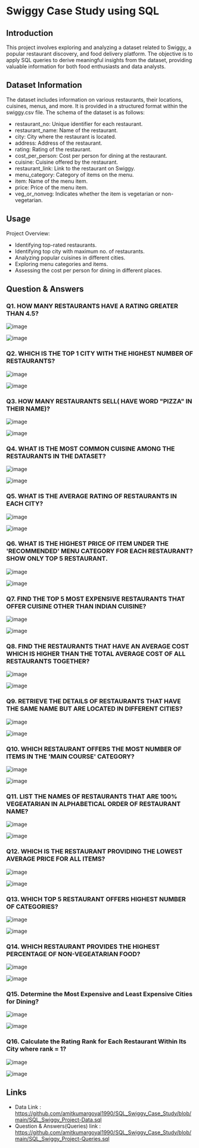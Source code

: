 # Swiggy Case Study using SQL

## Introduction

This project involves exploring and analyzing a dataset related to Swiggy, a popular restaurant discovery, and food delivery platform. The objective is to apply SQL queries to derive meaningful insights from the dataset, providing valuable information for both food enthusiasts and data analysts.


## Dataset Information

The dataset includes information on various restaurants, their locations, cuisines, menus, and more. It is provided in a structured format within the swiggy.csv file. The schema of the dataset is as follows:

- restaurant_no: Unique identifier for each restaurant.
- restaurant_name: Name of the restaurant.
- city: City where the restaurant is located.
- address: Address of the restaurant.
- rating: Rating of the restaurant.
- cost_per_person: Cost per person for dining at the restaurant.
- cuisine: Cuisine offered by the restaurant.
- restaurant_link: Link to the restaurant on Swiggy.
- menu_category: Category of items on the menu.
- item: Name of the menu item.
- price: Price of the menu item.
- veg_or_nonveg: Indicates whether the item is vegetarian or non-vegetarian.

## Usage
Project Overview:

- Identifying top-rated restaurants.
- Identifying top city with maximum no. of restaurants.
- Analyzing popular cuisines in different cities.
- Exploring menu categories and items.
- Assessing the cost per person for dining in different places.

## Question & Answers
### Q1. HOW MANY RESTAURANTS HAVE A RATING GREATER THAN 4.5?

![image](https://github.com/amitkumargoyal1990/SQL_Swiggy_Case_Study/assets/90434295/15684b48-bcc7-4238-b716-4f3f4f65d8e3)

![image](https://github.com/amitkumargoyal1990/SQL_Swiggy_Case_Study/assets/90434295/37667687-e490-4c6d-bada-9ed32a7d5914)

### Q2. WHICH IS THE TOP 1 CITY WITH THE HIGHEST NUMBER OF RESTAURANTS?

![image](https://github.com/amitkumargoyal1990/SQL_Swiggy_Case_Study/assets/90434295/28f66bf6-1908-4943-badd-043ed792a6e1)

![image](https://github.com/amitkumargoyal1990/SQL_Swiggy_Case_Study/assets/90434295/93924359-fff9-4b28-84ef-4117ef178540)

### Q3. HOW MANY RESTAURANTS SELL( HAVE WORD "PIZZA" IN THEIR NAME)?

![image](https://github.com/amitkumargoyal1990/SQL_Swiggy_Case_Study/assets/90434295/657228c3-b6a7-4480-84d8-6f101ca13c0b)

![image](https://github.com/amitkumargoyal1990/SQL_Swiggy_Case_Study/assets/90434295/9b489e11-be70-424a-bb50-ff9b46a6f180)

### Q4. WHAT IS THE MOST COMMON CUISINE AMONG THE RESTAURANTS IN THE DATASET?

![image](https://github.com/amitkumargoyal1990/SQL_Swiggy_Case_Study/assets/90434295/fdcd90e0-a401-40a7-86a3-66b6f69c1c1e)

![image](https://github.com/amitkumargoyal1990/SQL_Swiggy_Case_Study/assets/90434295/053f3f1e-4926-4119-a16a-d61bf77640e4)

### Q5. WHAT IS THE AVERAGE RATING OF RESTAURANTS IN EACH CITY?

![image](https://github.com/amitkumargoyal1990/SQL_Swiggy_Case_Study/assets/90434295/0c9b517d-6633-4825-b212-58742d127132)

![image](https://github.com/amitkumargoyal1990/SQL_Swiggy_Case_Study/assets/90434295/5959c792-c1bd-4a2a-a80d-cb7dbd05ab28)

### Q6. WHAT IS THE HIGHEST PRICE OF ITEM UNDER THE 'RECOMMENDED' MENU CATEGORY FOR EACH RESTAURANT? SHOW ONLY TOP 5 RESTAURANT.

![image](https://github.com/amitkumargoyal1990/SQL_Swiggy_Case_Study/assets/90434295/0a3c2df0-aa3c-4768-96aa-d86d2aaed7dc)

![image](https://github.com/amitkumargoyal1990/SQL_Swiggy_Case_Study/assets/90434295/bccf51c3-3c56-4ced-904c-1bc0129ba926)

### Q7. FIND THE TOP 5 MOST EXPENSIVE RESTAURANTS THAT OFFER CUISINE OTHER THAN INDIAN CUISINE?

![image](https://github.com/amitkumargoyal1990/SQL_Swiggy_Case_Study/assets/90434295/2558107c-74d2-4907-b235-4aa6bf6879a2)

![image](https://github.com/amitkumargoyal1990/SQL_Swiggy_Case_Study/assets/90434295/f48a6b26-5ca4-4ec2-9482-0a7738bbb837)

### Q8. FIND THE RESTAURANTS THAT HAVE AN AVERAGE COST WHICH IS HIGHER THAN THE TOTAL AVERAGE COST OF ALL RESTAURANTS TOGETHER?

![image](https://github.com/amitkumargoyal1990/SQL_Swiggy_Case_Study/assets/90434295/4a891439-b7c1-4a80-8ea0-c238fe8654ca)

![image](https://github.com/amitkumargoyal1990/SQL_Swiggy_Case_Study/assets/90434295/7c6310cd-36c7-4c58-9d04-deb1dfb59595)

### Q9. RETRIEVE THE DETAILS OF RESTAURANTS THAT HAVE THE SAME NAME BUT ARE LOCATED IN DIFFERENT CITIES?

![image](https://github.com/amitkumargoyal1990/SQL_Swiggy_Case_Study/assets/90434295/61e97b20-71cf-479e-88c8-52f4b98ddf0d)

![image](https://github.com/amitkumargoyal1990/SQL_Swiggy_Case_Study/assets/90434295/6d313141-af02-481d-96d3-da7016d869d3)

### Q10. WHICH RESTAURANT OFFERS THE MOST NUMBER OF ITEMS IN THE 'MAIN COURSE' CATEGORY?

![image](https://github.com/amitkumargoyal1990/SQL_Swiggy_Case_Study/assets/90434295/8bf702c8-3c27-4b53-897b-3182e54cf1dd)

![image](https://github.com/amitkumargoyal1990/SQL_Swiggy_Case_Study/assets/90434295/98a6bd1f-6c3b-4b93-89c1-b2e4c4e135a4)

### Q11. LIST THE NAMES OF RESTAURANTS THAT ARE 100% VEGEATARIAN IN ALPHABETICAL ORDER OF RESTAURANT NAME?

![image](https://github.com/amitkumargoyal1990/SQL_Swiggy_Case_Study/assets/90434295/5d1ddc76-139a-4486-9143-23b083d34c18)

![image](https://github.com/amitkumargoyal1990/SQL_Swiggy_Case_Study/assets/90434295/fdfca596-c184-42cc-8df2-316971d51d66)

### Q12. WHICH IS THE RESTAURANT PROVIDING THE LOWEST AVERAGE PRICE FOR ALL ITEMS?

![image](https://github.com/amitkumargoyal1990/SQL_Swiggy_Case_Study/assets/90434295/38ddf340-1f31-4822-9a50-def859ebca5c)

![image](https://github.com/amitkumargoyal1990/SQL_Swiggy_Case_Study/assets/90434295/bdc7439f-7e41-4eb6-b1e8-a129e39ff279)


### Q13. WHICH TOP 5 RESTAURANT OFFERS HIGHEST NUMBER OF CATEGORIES?

![image](https://github.com/amitkumargoyal1990/SQL_Swiggy_Case_Study/assets/90434295/13371068-e010-487c-95d5-7a491ce97af8)

![image](https://github.com/amitkumargoyal1990/SQL_Swiggy_Case_Study/assets/90434295/8dcc5ee7-0c62-483c-a93f-2f7ae39ccdbf)


### Q14. WHICH RESTAURANT PROVIDES THE HIGHEST PERCENTAGE OF NON-VEGEATARIAN FOOD?

![image](https://github.com/amitkumargoyal1990/SQL_Swiggy_Case_Study/assets/90434295/ab2ae336-fe4f-45d5-8981-c04170116bd1)

![image](https://github.com/amitkumargoyal1990/SQL_Swiggy_Case_Study/assets/90434295/cda7ca2b-93fc-4007-81ec-b4281b17c4c9)

### Q15. Determine the Most Expensive and Least Expensive Cities for Dining?

![image](https://github.com/amitkumargoyal1990/SQL_Swiggy_Case_Study/assets/90434295/6e645065-e300-473a-95fe-553677272a41)

![image](https://github.com/amitkumargoyal1990/SQL_Swiggy_Case_Study/assets/90434295/b64e9319-749c-43d3-9319-fe9ae06fc209)

### Q16. Calculate the Rating Rank for Each Restaurant Within Its City where rank = 1?

![image](https://github.com/amitkumargoyal1990/SQL_Swiggy_Case_Study/assets/90434295/49937cd8-3dce-42c5-97ec-061dcedd6e35)

![image](https://github.com/amitkumargoyal1990/SQL_Swiggy_Case_Study/assets/90434295/085da82b-ad6e-4f6f-952d-2860078c52f6)

## Links
- Data Link : https://github.com/amitkumargoyal1990/SQL_Swiggy_Case_Study/blob/main/SQL_Swiggy_Project-Data.sql
- Question & Answers(Queries) link : https://github.com/amitkumargoyal1990/SQL_Swiggy_Case_Study/blob/main/SQL_Swiggy_Project-Queries.sql
